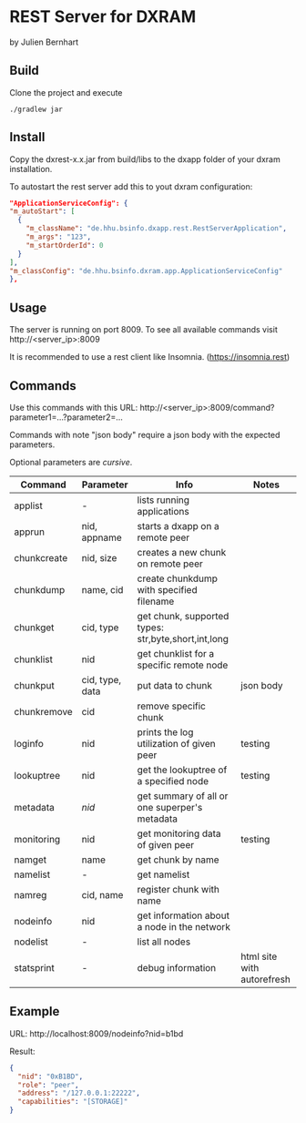 # REST Server for DXRAM
by Julien Bernhart

## Build
Clone the project and execute

```
./gradlew jar
```

## Install
Copy the dxrest-x.x.jar from build/libs to the dxapp folder of your dxram installation.

To autostart the rest server add this to yout dxram configuration:

```json
"ApplicationServiceConfig": {
"m_autoStart": [
  {
    "m_className": "de.hhu.bsinfo.dxapp.rest.RestServerApplication",
    "m_args": "123",
    "m_startOrderId": 0
  }
],
"m_classConfig": "de.hhu.bsinfo.dxram.app.ApplicationServiceConfig"
},
```

## Usage
The server is running on port 8009. To see all available commands visit http://<server_ip>:8009

It is recommended to use a rest client like Insomnia. (https://insomnia.rest)

## Commands
Use this commands with this URL: http://<server_ip>:8009/command?parameter1=...?parameter2=...

Commands with note "json body" require a json body with the expected parameters.

Optional parameters are *cursive*.

| Command | Parameter | Info | Notes | 
| ------- | --------- | ---- | ---- |
| applist | - | lists running applications |
| apprun | nid, appname | starts a dxapp on a remote peer |
| chunkcreate | nid, size | creates a new chunk on remote peer |
| chunkdump | name, cid | create chunkdump with specified filename |
| chunkget | cid, type | get chunk, supported types: str,byte,short,int,long |
| chunklist | nid | get chunklist for a specific remote node |
| chunkput | cid, type, data | put data to chunk | json body |
| chunkremove | cid | remove specific chunk |
| loginfo | nid | prints the log utilization of given peer | testing |
| lookuptree | nid | get the lookuptree of a specified node | testing |
| metadata | *nid* | get summary of all or one superper's metadata |
| monitoring | nid | get monitoring data of given peer | testing |
| namget | name | get chunk by name |
| namelist | - | get namelist |
| namreg | cid, name | register chunk with name |
| nodeinfo | nid |  get information about a node in the network |
| nodelist | - | list all nodes |
| statsprint | - | debug information | html site with autorefresh |

## Example

URL: http://localhost:8009/nodeinfo?nid=b1bd

Result:

```json
{
  "nid": "0xB1BD",
  "role": "peer",
  "address": "/127.0.0.1:22222",
  "capabilities": "[STORAGE]"
}
```

